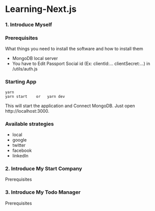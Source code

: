 # Learning-Next.js

### 1. Introduce Myself

### Prerequisites
What things you need to install the software and how to install them
* MongoDB local server
* You have to Edit Passport Social id (Ex: clientId:... clientSecret:...) in /utils/auth.js


### Starting App
```
yarn 
yarn start    or   yarn dev  
```
This will start the application and Connect MongoDB. 
Just open http://localhost:3000.


### Available strategies

* local
* google
* twitter
* facebook
* linkedIn


### 2. Introduce My Start Company
Prerequisites

### 3. Introduce My Todo Manager
Prerequisites